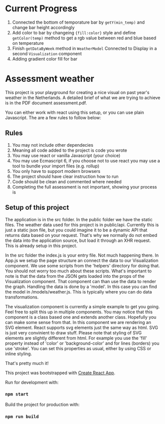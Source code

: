 # Current Progress

1. Connected the bottom of temporature bar by `getY(min_temp)` and change bar height accordingly
2. Add color to bar by changeing `{fill:color}` style and define `getColor(temp)` method to get a rgb value between red and blue based on temperature
3. Finish `getDataByWeek` method in `WeatherModel` Connected to Display in a second `Visualization` component
4. Adding gradient color fill for bar

# Assessment weather

This project is your playground for creating a nice visual on past year's weather in the Netherlands. A detailed brief of what we are trying to achieve is in the PDF document assessment.pdf.

You can either work with react using this setup, or you can use plain Javascript. The are a few rules to follow below:

## Rules

1. You may not include other dependecies
2. Meaning all code added to the project is code you wrote
3. You may use react or vanilla Javascript (your choice)
4. You may use Ecmascript 6, if you choose not to use react you may use a tool to bundle your import files (e.g. rollup)
5. You only have to support modern browsers
6. The project should have clear instruction how to run
7. Code should be clean and commented where needed
8. Completing the full assessment is not important, showing your process is

## Setup of this project

The application is in the src folder. In the public folder we have the static files. The weather data used for this project is in public/api. Currently this is just a static json file, but you could imagine it to be a dynamic API that returns data based on your request. That's why we normally do not embed the data into the application source, but load it through an XHR request. This is already setup in this project.

In the src folder the index.js is your entry file. Not much happening there. In App.js we setup the page structure an connect the data to our Visualization component. We use some scripts from the 'helpers' directory for doing that. You should not worry too much about these scripts. What's important to note is that the data from the JSON gets loaded into the props of the Visualization component. That component can than use the data to render the graph. Handling the data is done by a 'model'. In this case you can find the model in /models/weather.js. This is typically where you can do data transformations.

The visualization component is currently a simple example to get you going. Feel free to split this up in multiple components. You may notice that this component is a class based one and extends another class. Hopefully you can make some sense from that. In this component we are rendering an SVG element. React supports svg elements just the same way as html. SVG is just very convinient to draw stuff. Please note that styling of SVG elements are slightly different from html. For example you use the 'fill' property instead of 'color' or 'background-color' and for lines (borders) you use 'stroke'. You can set this properties as usual, either by using CSS or inline styling.

That's pretty much it!

This project was bootstrapped with [Create React App](https://github.com/facebook/create-react-app).

Run for development with:

### `npm start`

Build the project for production with:

### `npm run build`
